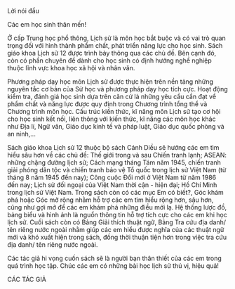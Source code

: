 Lời nói đầu

Các em học sinh thân mến!

Ở cấp Trung học phổ thông, Lịch sử là môn học bắt buộc và có vai trò quan trọng đối với hình thành phẩm chất, phát triển năng lực cho học sinh. Sách giáo khoa Lịch sử 12 được trình bày thông qua các chủ đề. Bên cạnh đó, còn có phần chuyên đề dành cho học sinh có định hướng nghề nghiệp thuộc lĩnh vực khoa học xã hội và nhân văn.

Phương pháp dạy học môn Lịch sử được thực hiện trên nền tảng những nguyên tắc cơ bản của Sử học và phương pháp dạy học tích cực. Hoạt động kiểm tra, đánh giá học sinh dựa trên căn cứ là những yêu cầu cần đạt về phẩm chất và năng lực được quy định trong Chương trình tổng thể và Chương trình môn học. Cấu trúc kiến thức, kĩ năng môn Lịch sử tạo cơ hội cho học sinh kết nối, liên thông với kiến thức, kĩ năng các môn học khác như Địa lí, Ngữ văn, Giáo dục kinh tế và pháp luật, Giáo dục quốc phòng và an ninh,...

Sách giáo khoa Lịch sử 12 thuộc bộ sách Cánh Diều sẽ hướng các em tìm hiểu sâu hơn về các chủ đề: Thế giới trong và sau Chiến tranh lạnh; ASEAN: những chặng đường lịch sử; Cách mạng tháng Tám năm 1945, chiến tranh giải phóng dân tộc và chiến tranh bảo vệ Tổ quốc trong lịch sử Việt Nam (từ tháng 8 năm 1945 đến nay); Công cuộc Đổi mới ở Việt Nam từ năm 1986 đến nay; Lịch sử đối ngoại của Việt Nam thời cận - hiện đại; Hồ Chí Minh trong lịch sử Việt Nam. Trong sách còn có các mục Em có biết?, Góc khám phá hoặc Góc mở rộng nhằm hỗ trợ các em tìm hiểu rộng hơn, sâu hơn, cũng như gợi mở để các em khám phá những điều mới lạ. Hệ thống lược đồ, bảng biểu và hình ảnh là nguồn thông tin hỗ trợ tích cực cho các em khi học lịch sử. Cuối sách còn có Bảng Giải thích thuật ngữ, Bảng Tra cứu địa danh/ tên riêng nước ngoài nhằm giúp các em hiểu được nghĩa của các thuật ngữ mới và khó xuất hiện trong sách, đồng thời thuận tiện hơn trong việc tra cứu địa danh/ tên riêng nước ngoài.

Các tác giả hi vọng cuốn sách sẽ là người bạn thân thiết của các em trong quá trình học tập. Chúc các em có những bài học lịch sử thú vị, hiệu quả!

CÁC TÁC GIẢ